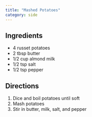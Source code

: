 ```yaml
---
title: "Mashed Potatoes"
category: side
---
```


## Ingredients

- 4 russet potatoes
- 2 tbsp butter
- 1/2 cup almond milk
- 1/2 tsp salt
- 1/2 tsp pepper


## Directions

1. Dice and boil potatoes until soft
2. Mash potatoes
3. Stir in butter, milk, salt, and pepper
